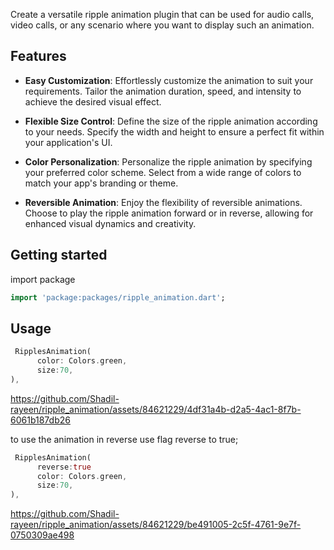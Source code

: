 
<!--
Developer: Dilshad Alam
Github: https://github.com/Shadil-rayeen

-->

Create a versatile ripple animation plugin that can be used for audio calls, video calls, or any scenario where you want to display such an animation.

## Features
- **Easy Customization**: Effortlessly customize the animation to suit your requirements. Tailor the animation duration, speed, and intensity to achieve the desired visual effect.

- **Flexible Size Control**: Define the size of the ripple animation according to your needs. Specify the width and height to ensure a perfect fit within your application's UI.

- **Color Personalization**: Personalize the ripple animation by specifying your preferred color scheme. Select from a wide range of colors to match your app's branding or theme.

- **Reversible Animation**: Enjoy the flexibility of reversible animations. Choose to play the ripple animation forward or in reverse, allowing for enhanced visual dynamics and creativity.



## Getting started

import package
```dart
import 'package:packages/ripple_animation.dart';
```

## Usage

```dart
 RipplesAnimation(
      color: Colors.green,
      size:70,
),
```
https://github.com/Shadil-rayeen/ripple_animation/assets/84621229/4df31a4b-d2a5-4ac1-8f7b-6061b187db26

to use the animation in reverse use flag reverse to true;

```dart
 RipplesAnimation(
      reverse:true
      color: Colors.green,
      size:70,
),
```

https://github.com/Shadil-rayeen/ripple_animation/assets/84621229/be491005-2c5f-4761-9e7f-0750309ae498







